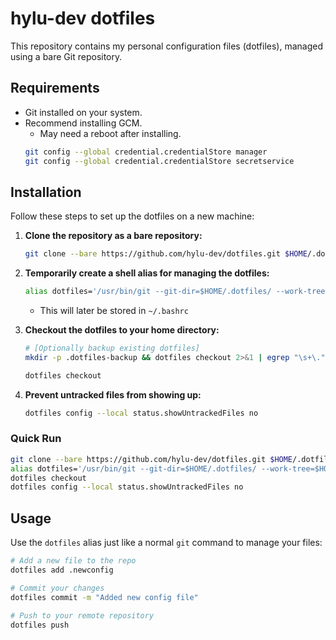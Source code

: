 # hylu-dev dotfiles

This repository contains my personal configuration files (dotfiles), managed using a bare Git repository.

## Requirements

- Git installed on your system.
- Recommend installing GCM.
    - May need a reboot after installing.
    ```bash
    git config --global credential.credentialStore manager
    git config --global credential.credentialStore secretservice
    ```

## Installation

Follow these steps to set up the dotfiles on a new machine:

1.  **Clone the repository as a bare repository:**
    ```bash
    git clone --bare https://github.com/hylu-dev/dotfiles.git $HOME/.dotfiles
    ```

2.  **Temporarily create a shell alias for managing the dotfiles:**
    ```bash
    alias dotfiles='/usr/bin/git --git-dir=$HOME/.dotfiles/ --work-tree=$HOME'
    ```
    - This will later be stored in `~/.bashrc`

3.  **Checkout the dotfiles to your home directory:**
    ```bash
    # [Optionally backup existing dotfiles]
    mkdir -p .dotfiles-backup && dotfiles checkout 2>&1 | egrep "\s+\." | awk {'print $1'} | xargs -I{} mv {} .dotfiles-backup/
    ```
    
    ```bash
    dotfiles checkout
    ```

5.  **Prevent untracked files from showing up:**
    ```bash
    dotfiles config --local status.showUntrackedFiles no
    ```
### Quick Run

```bash
git clone --bare https://github.com/hylu-dev/dotfiles.git $HOME/.dotfiles
alias dotfiles='/usr/bin/git --git-dir=$HOME/.dotfiles/ --work-tree=$HOME'
dotfiles checkout
dotfiles config --local status.showUntrackedFiles no
```

## Usage

Use the `dotfiles` alias just like a normal `git` command to manage your files:

```bash
# Add a new file to the repo
dotfiles add .newconfig

# Commit your changes
dotfiles commit -m "Added new config file"

# Push to your remote repository
dotfiles push
